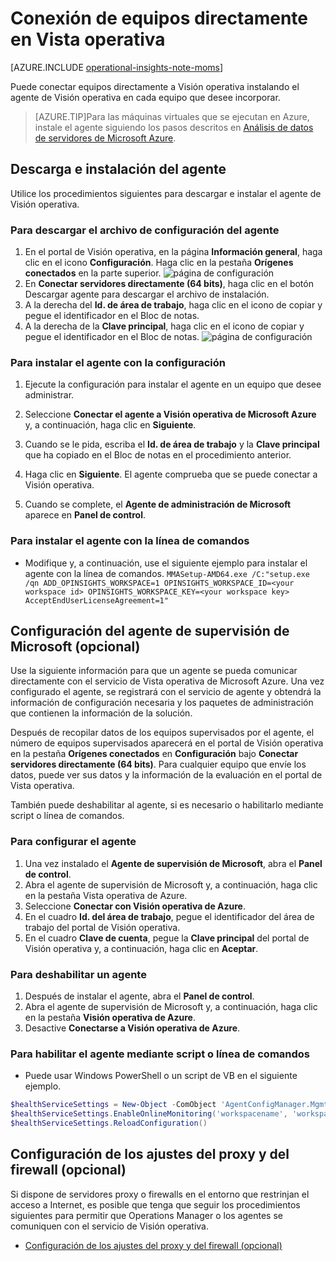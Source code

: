 <properties
	pageTitle="Conexión de equipos directamente en Vista operativa"
	description="Puede conectar equipos directamente a Visión operativa instalando el agente de Visión operativa en cada equipo que desee incorporar."
	services="operational-insights"
	documentationCenter=""
	authors="bandersmsft"
	manager="jwhit"
	editor=""/>

<tags
	ms.service="operational-insights"
	ms.workload="na"
	ms.tgt_pltfrm="na"
	ms.devlang="na"
	ms.topic="get-started-article"
	ms.date="07/02/2015" 
	ms.author="banders"/>
# Conexión de equipos directamente en Vista operativa

[AZURE.INCLUDE [operational-insights-note-moms](../../includes/operational-insights-note-moms.md)]

Puede conectar equipos directamente a Visión operativa instalando el agente de Visión operativa en cada equipo que desee incorporar.

> [AZURE.TIP]Para las máquinas virtuales que se ejecutan en Azure, instale el agente siguiendo los pasos descritos en [Análisis de datos de servidores de Microsoft Azure](operational-insights-analyze-data-azure.md).

## Descarga e instalación del agente
Utilice los procedimientos siguientes para descargar e instalar el agente de Visión operativa.

### Para descargar el archivo de configuración del agente
1. En el portal de Visión operativa, en la página **Información general**, haga clic en el icono **Configuración**. Haga clic en la pestaña **Orígenes conectados** en la parte superior. ![página de configuración](./media/operational-insights-direct-agent/direct-agent01.png)
2. En **Conectar servidores directamente (64 bits)**, haga clic en el botón Descargar agente para descargar el archivo de instalación.
3. A la derecha del **Id. de área de trabajo**, haga clic en el icono de copiar y pegue el identificador en el Bloc de notas.
4. A la derecha de la **Clave principal**, haga clic en el icono de copiar y pegue el identificador en el Bloc de notas. ![página de configuración](./media/operational-insights-direct-agent/direct-agent02.png)

### Para instalar el agente con la configuración
1. Ejecute la configuración para instalar el agente en un equipo que desee administrar.
2. Seleccione **Conectar el agente a Visión operativa de Microsoft Azure** y, a continuación, haga clic en **Siguiente**.
3. Cuando se le pida, escriba el **Id. de área de trabajo** y la **Clave principal** que ha copiado en el Bloc de notas en el procedimiento anterior.

4. Haga clic en **Siguiente**. El agente comprueba que se puede conectar a Visión operativa.
5. Cuando se complete, el **Agente de administración de Microsoft** aparece en **Panel de control**.

### Para instalar el agente con la línea de comandos
- Modifique y, a continuación, use el siguiente ejemplo para instalar el agente con la línea de comandos. ```MMASetup-AMD64.exe /C:"setup.exe /qn ADD_OPINSIGHTS_WORKSPACE=1 OPINSIGHTS_WORKSPACE_ID=<your workspace id> OPINSIGHTS_WORKSPACE_KEY=<your workspace key> AcceptEndUserLicenseAgreement=1"```

## Configuración del agente de supervisión de Microsoft (opcional)
Use la siguiente información para que un agente se pueda comunicar directamente con el servicio de Vista operativa de Microsoft Azure. Una vez configurado el agente, se registrará con el servicio de agente y obtendrá la información de configuración necesaria y los paquetes de administración que contienen la información de la solución.

Después de recopilar datos de los equipos supervisados por el agente, el número de equipos supervisados aparecerá en el portal de Visión operativa en la pestaña **Orígenes conectados** en **Configuración** bajo **Conectar servidores directamente (64 bits)**. Para cualquier equipo que envíe los datos, puede ver sus datos y la información de la evaluación en el portal de Vista operativa.

También puede deshabilitar al agente, si es necesario o habilitarlo mediante script o línea de comandos.

### Para configurar el agente
1. Una vez instalado el **Agente de supervisión de Microsoft**, abra el **Panel de control**.
2. Abra el agente de supervisión de Microsoft y, a continuación, haga clic en la pestaña Vista operativa de Azure.
3. Seleccione **Conectar con Visión operativa de Azure**.
4. En el cuadro **Id. del área de trabajo**, pegue el identificador del área de trabajo del portal de Visión operativa.
5. En el cuadro **Clave de cuenta**, pegue la **Clave principal** del portal de Visión operativa y, a continuación, haga clic en **Aceptar**.

### Para deshabilitar un agente
1. Después de instalar el agente, abra el **Panel de control**.
2. Abra el agente de supervisión de Microsoft y, a continuación, haga clic en la pestaña **Visión operativa de Azure**.
3. Desactive **Conectarse a Visión operativa de Azure**.

### Para habilitar el agente mediante script o línea de comandos
- Puede usar Windows PowerShell o un script de VB en el siguiente ejemplo.

```powershell
$healthServiceSettings = New-Object -ComObject 'AgentConfigManager.MgmtSvcCfg'
$healthServiceSettings.EnableOnlineMonitoring('workspacename', 'workspacekey')
$healthServiceSettings.ReloadConfiguration()
```

## Configuración de los ajustes del proxy y del firewall (opcional)
Si dispone de servidores proxy o firewalls en el entorno que restrinjan el acceso a Internet, es posible que tenga que seguir los procedimientos siguientes para permitir que Operations Manager o los agentes se comuniquen con el servicio de Visión operativa.

- [Configuración de los ajustes del proxy y del firewall (opcional)](operational-insights-proxy-firewall.md)

<!---HONumber=August15_HO6-->